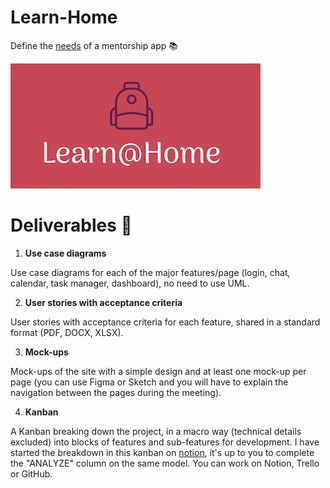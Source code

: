 # Learn-Home

Define the [needs](./Tools/Notes+-+Réunion+Learn@Home.pdf) of a mentorship app 📚

![Logo](./Tools/15975912807474_Screen%20Shot%202020-08-16%20at%2017.19.38.png "openclassrooms, P10")

# Deliverables 🚚

1. **Use case diagrams**

Use case diagrams for each of the major features/page (login, chat, calendar, task manager, dashboard), no need to use UML.

2. **User stories with acceptance criteria**

User stories with acceptance criteria for each feature, shared in a standard format (PDF, DOCX, XLSX).

3. **Mock-ups**

Mock-ups of the site with a simple design and at least one mock-up per page (you can use Figma or Sketch and you will have to explain the navigation between the pages during the meeting).

4. **Kanban**

A Kanban breaking down the project, in a macro way (technical details excluded) into blocks of features and sub-features for development. I have started the breakdown in this kanban on [notion](https://learnathome-p10.notion.site/), it's up to you to complete the "ANALYZE" column on the same model. You can work on Notion, Trello or GitHub.
